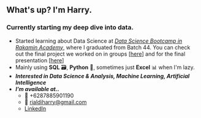 ## What's up? I'm Harry.
### Currently starting my deep dive into data.

* Started learning about Data Science at [*Data Science Bootcamp in Rakamin Academy*](https://rakamin.com/), where I graduated from Batch 44. You can check out the final project we worked on in groups [[here](https://github.com/Juliana9417/Final_Project)] and for the final presentation [[here](https://drive.google.com/file/d/1agvXdO1jx7KEFuqau4jHQdAc_NUCNUDU/view?fbclid=PAZXh0bgNhZW0CMTEAAabGT9myC1Rlg5ioW7j8_ejHjHFkIpTV4DRys678qYW94e1TFPWX4Sd4Enk_aem_afG2XkCpDRJ8Wd5zY0OCBA)]
* Mainly using <strong>SQL</strong> 🗃️, <strong>Python</strong> 🐍, sometimes just <strong>Excel</strong> 📊 when I'm lazy.
* _**Interested in Data Science & Analysis, Machine Learning, Artificial Intelligence**_
* _**I’m available at..**_
  - :iphone: +6287885901190
  - :email: rialdiharry@gmail.com
  - [LinkedIn](https://linked.in/harryrialdi)
